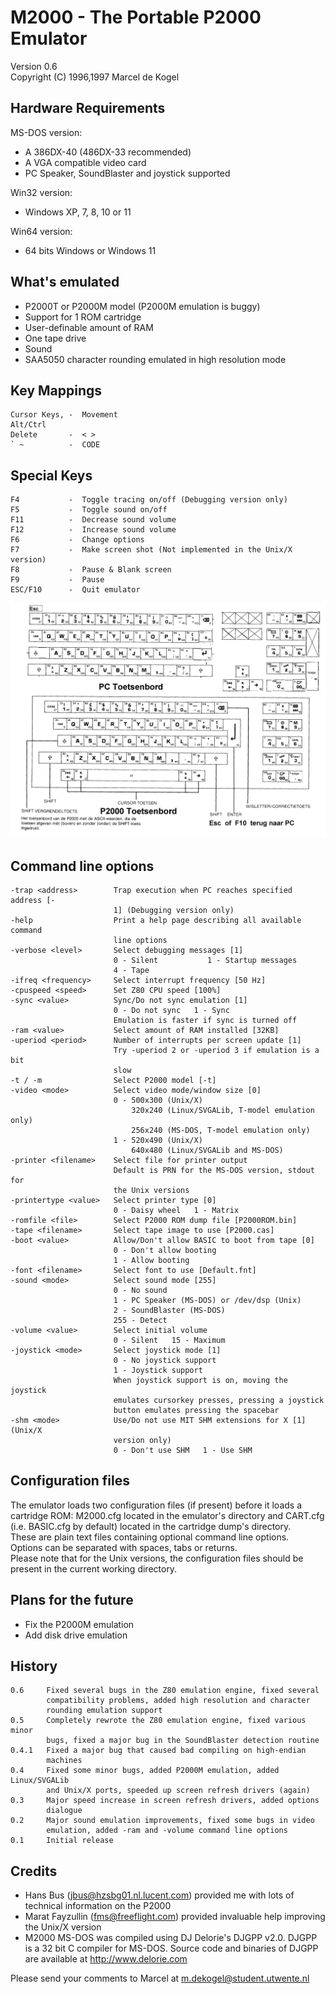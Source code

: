 # M2000 - The Portable P2000 Emulator
Version 0.6 \
Copyright (C) 1996,1997  Marcel de Kogel
                                     
## Hardware Requirements

MS-DOS version:
* A 386DX-40 (486DX-33 recommended)
* A VGA compatible video card
* PC Speaker, SoundBlaster and joystick supported

Win32 version:
* Windows XP, 7, 8, 10 or 11

Win64 version:
* 64 bits Windows or Windows 11

## What's emulated

-  P2000T or P2000M model (P2000M emulation is buggy)
-  Support for 1 ROM cartridge
-  User-definable amount of RAM
-  One tape drive
-  Sound
-  SAA5050 character rounding emulated in high resolution mode

## Key Mappings
```
Cursor Keys, -  Movement
Alt/Ctrl
Delete       -  < >
` ~          -  CODE
```

## Special Keys
```
F4           -  Toggle tracing on/off (Debugging version only)
F5           -  Toggle sound on/off
F11          -  Decrease sound volume
F12          -  Increase sound volume
F6           -  Change options
F7           -  Make screen shot (Not implemented in the Unix/X version)
F8           -  Pause & Blank screen
F9           -  Pause
ESC/F10      -  Quit emulator
```

![keyboard mappings](/emulators/toetsenbord.png)

## Command line options
```
-trap <address>        Trap execution when PC reaches specified address [-
                       1] (Debugging version only)
-help                  Print a help page describing all available command
                       line options
-verbose <level>       Select debugging messages [1]
                       0 - Silent           1 - Startup messages
                       4 - Tape
-ifreq <frequency>     Select interrupt frequency [50 Hz]
-cpuspeed <speed>      Set Z80 CPU speed [100%]
-sync <value>          Sync/Do not sync emulation [1]
                       0 - Do not sync   1 - Sync
                       Emulation is faster if sync is turned off
-ram <value>           Select amount of RAM installed [32KB]
-uperiod <period>      Number of interrupts per screen update [1]
                       Try -uperiod 2 or -uperiod 3 if emulation is a bit
                       slow
-t / -m                Select P2000 model [-t]
-video <mode>          Select video mode/window size [0]
                       0 - 500x300 (Unix/X)
                           320x240 (Linux/SVGALib, T-model emulation only)
                           256x240 (MS-DOS, T-model emulation only)
                       1 - 520x490 (Unix/X)
                           640x480 (Linux/SVGALib and MS-DOS)
-printer <filename>    Select file for printer output
                       Default is PRN for the MS-DOS version, stdout for
                       the Unix versions
-printertype <value>   Select printer type [0]
                       0 - Daisy wheel   1 - Matrix
-romfile <file>        Select P2000 ROM dump file [P2000ROM.bin]
-tape <filename>       Select tape image to use [P2000.cas]
-boot <value>          Allow/Don't allow BASIC to boot from tape [0]
                       0 - Don't allow booting
                       1 - Allow booting
-font <filename>       Select font to use [Default.fnt]
-sound <mode>          Select sound mode [255]
                       0 - No sound
                       1 - PC Speaker (MS-DOS) or /dev/dsp (Unix)
                       2 - SoundBlaster (MS-DOS)
                       255 - Detect
-volume <value>        Select initial volume
                       0 - Silent   15 - Maximum
-joystick <mode>       Select joystick mode [1]
                       0 - No joystick support
                       1 - Joystick support
                       When joystick support is on, moving the joystick
                       emulates cursorkey presses, pressing a joystick
                       button emulates pressing the spacebar
-shm <mode>            Use/Do not use MIT SHM extensions for X [1] (Unix/X
                       version only)
                       0 - Don't use SHM   1 - Use SHM
```

## Configuration files

The emulator loads two configuration files (if present) before it loads a cartridge ROM: M2000.cfg located in the emulator's directory and CART.cfg (i.e. BASIC.cfg by default) located in the cartridge dump's directory. \
These are plain text files containing optional command line options. \
Options can be separated with spaces, tabs or returns. \
Please note that for the Unix versions, the configuration files should be present in the current working directory.

## Plans for the future

-  Fix the P2000M emulation
-  Add disk drive emulation

## History
```
0.6     Fixed several bugs in the Z80 emulation engine, fixed several
        compatibility problems, added high resolution and character
        rounding emulation support
0.5     Completely rewrote the Z80 emulation engine, fixed various minor
        bugs, fixed a major bug in the SoundBlaster detection routine
0.4.1   Fixed a major bug that caused bad compiling on high-endian
        machines
0.4     Fixed some minor bugs, added P2000M emulation, added Linux/SVGALib
        and Unix/X ports, speeded up screen refresh drivers (again)
0.3     Major speed increase in screen refresh drivers, added options
        dialogue
0.2     Major sound emulation improvements, fixed some bugs in video
        emulation, added -ram and -volume command line options
0.1     Initial release
```

## Credits

- Hans Bus (jbus@hzsbg01.nl.lucent.com) provided me with lots of technical
  information on the P2000
- Marat Fayzullin (fms@freeflight.com) provided invaluable help improving
  the Unix/X version
- M2000 MS-DOS was compiled using DJ Delorie's DJGPP v2.0. DJGPP is a 32
  bit C compiler for MS-DOS. Source code and binaries of DJGPP are
  available at http://www.delorie.com

Please send your comments to Marcel at
m.dekogel@student.utwente.nl
